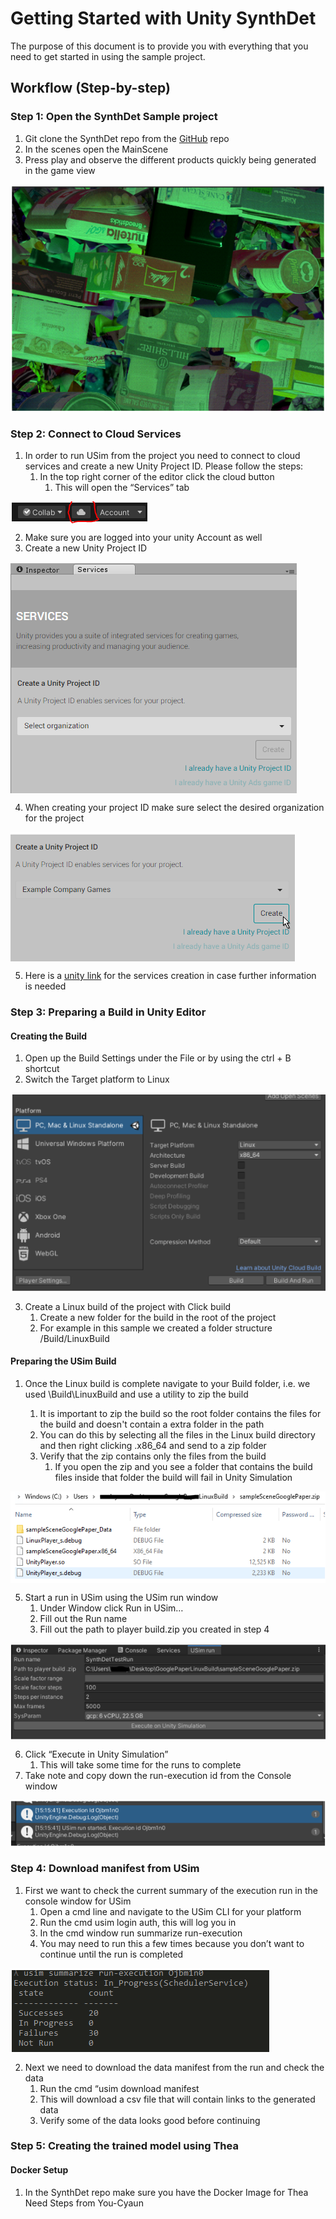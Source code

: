 # Getting Started with Unity SynthDet

The purpose of this document is to provide you with everything that you need to get started in using the sample project. 

## Workflow (Step-by-step)
### Step 1: Open the SynthDet Sample project
1. Git clone the SynthDet repo from the [GitHub](https://github.com/Unity-Technologies/SynthDet) repo
2. In the scenes open the MainScene 
3. Press play and observe the different products quickly being generated in the game view

<img src="images/dataset.png" align="middle"/>

### Step 2: Connect to Cloud Services 
1. In order to run USim from the project you need to connect to cloud services and create a new Unity Project ID. Please follow the steps:
    1. In the top right corner of the editor click the cloud button
        1. This will open the “Services” tab

<img src="images/OpenCloudServices.png" align="middle"/>

2. Make sure you are logged into your unity Account as well
3. Create a new Unity Project ID 

<img src="images/CreateNewUnityProjectID.PNG" align="middle"/>

4. When creating your project ID make sure select the desired organization for the project

<img src="images/UnityProjectIdOrg.PNG" align="middle"/>

5. Here is a [unity link](https://docs.unity3d.com/Manual/SettingUpProjectServices.html) for the services creation in case further information is needed

### Step 3: Preparing a Build in Unity Editor 
#### Creating the Build
1. Open up the Build Settings under the File or by using the ctrl + B shortcut
2. Switch the Target platform to Linux 

<img src="images/targetingLinuxPlatform.PNG" align="middle"/>

3. Create a Linux build of the project with Click build
    1. Create a new folder for the build in the root of the project
    2. For example in this sample we created a folder structure <Project Path>/Build/LinuxBuild 

#### Preparing the USim Build
1. Once the Linux build is complete navigate to your Build folder, i.e. we used <Project>\Build\LinuxBuild and use a utility to zip the build
    1. It is important to zip the build so the root folder contains the files for the build and doesn't contain a extra folder in the path
    2. You can do this by selecting all the files in the Linux build directory and then right clicking <PlayerBuild>.x86_64 and send to a zip folder
    3. Verify that the zip contains only the files from the build
        1. If you open the zip and you see a folder that contains the build files inside that folder the build will fail in Unity Simulation

<img src="images/exampleLinuxZipBuild.PNG" align="middle"/>

5. Start a run in USim using the USim run window 
    1. Under Window click Run in USim…
    2. Fill out the Run name  
    3. Fill out the path to player build.zip you created in step 4

<img src="images/USimRunWindow.PNG" align="middle"/>

6. Click “Execute in Unity Simulation”
    1. This will take some time for the runs to complete
7. Take note and copy down the run-execution id from the Console window

<img src="images/NoteExecutionID.PNG" align="middle"/>

### Step 4: Download manifest from USim
1. First we want to check the current summary of the execution run in the console window for USim
    1. Open a cmd line and navigate to the USim CLI for your platform 
    2. Run the cmd usim login auth, this will log you in
    3. In the cmd window run summarize run-execution <execution id>
    4. You may need to run this a few times because you don’t want to continue until the run is completed 

<img src="images/usimSumExecution.PNG" align="middle"/>

2. Next we need to download the data manifest from the run and check the data 
    1. Run the cmd “usim download manifest <execution id>
    2. This will download a csv file that will contain links to the generated data
    3. Verify some of the data looks good before continuing

### Step 5: Creating the trained model using Thea
#### Docker Setup
1. In the SynthDet repo make sure you have the Docker Image for Thea 
Need Steps from You-Cyaun  